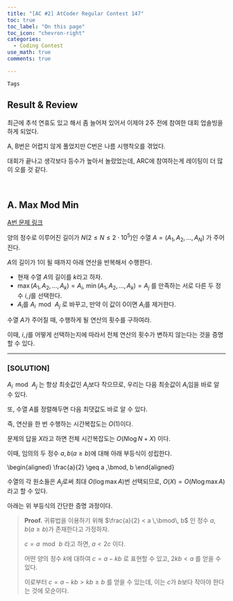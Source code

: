 ```yaml
---
title: "[AC #2] AtCoder Regular Contest 147"
toc: true
toc_label: "On this page"
toc_icon: "chevron-right"
categories:
  - Coding Contest
use_math: true
comments: true

---
```


`Tags` 

## Result & Review

최근에 추석 연휴도 있고 해서 좀 늘어져 있어서 이제야 2주 전에 참여한 대회 업솔빙을 하게 되었다.

A, B번은 어렵지 않게 풀었지만 C번은 나름 시행착오를 겪었다.

대회가 끝나고 생각보다 등수가 높아서 놀랐었는데, ARC에 참여하는게 레이팅이 더 많이 오를 것 같다.

<br/>

## A. Max Mod Min

[A번 문제 링크](https://atcoder.jp/contests/arc147/tasks/arc147_a)

양의 정수로 이루어진 길이가 $N$($2 \leq N \leq 2 \cdot 10^5$)인 수열 $A = (A_1, A_2, \dots, A_N)$ 가 주어진다.

$A$의 길이가 $1$이 될 때까지 아래 연산을 반복해서 수행한다.

- 현재 수열 $A$의 길이를 $k$라고 하자.
- $\max(A_1, A_2, \dots, A_k) = A_i$, $\min(A_1, A_2, \dots, A_k) = A_j$ 를 만족하는 서로 다른 두 정수 $i, j$를 선택한다.
- $A_i$를 $A_i \,\bmod\, A_j$ 로 바꾸고, 만약 이 값이 $0$이면 $A_i$를 제거한다.

수열 $A$가 주어질 때, 수행하게 될 연산의 횟수를 구하여라.

이때, $i, j$를 어떻게 선택하는지에 따라서 전체 연산의 횟수가 변하지 않는다는 것을 증명할 수 있다.

---

### [SOLUTION] 

$A_i \,\bmod\, A_j$ 는 항상 최솟값인 $A_j$보다 작으므로, 우리는 다음 최솟값이 $A_i$임을 바로 알 수 있다.

또, 수열 $A$를 정렬해두면 다음 최댓값도 바로 알 수 있다.

즉, 연산을 한 번 수행하는 시간복잡도는 $O(1)$이다.

문제의 답을 $X$라고 하면 전체 시간복잡도는 $O(N \log N + X)$ 이다.

이때, 임의의 두 정수 $a, b$($a \geq b$)에 대해 아래 부등식이 성립한다.

\begin{aligned}
\frac{a}{2} \geq a \,\bmod\, b
\end{aligned}

수열의 각 원소들은 $A_j$로써 최대 $O(\log \max A)$번 선택되므로, $O(X) = O(N \log \max A)$ 라고 할 수 있다.

아래는 위 부등식의 간단한 증명 과정이다.

> **Proof.** 귀류법을 이용하기 위해 $\frac{a}{2} < a \,\bmod\, b$ 인 정수 $a, b$($a \geq b$)가 존재한다고 가정하자.
> 
> $c = a \,\bmod\, b$ 라고 하면, $a < 2c$ 이다.
> 
> 어떤 양의 정수 $k$에 대하여 $c = a - kb$ 로 표현할 수 있고, $2kb < a$ 를 얻을 수 있다.
> 
> 이로부터 $c = a - kb > kb \geq b$ 를 얻을 수 있는데, 이는 $c$가 $b$보다 작아야 한다는 것에 모순이다.

```cpp

```









